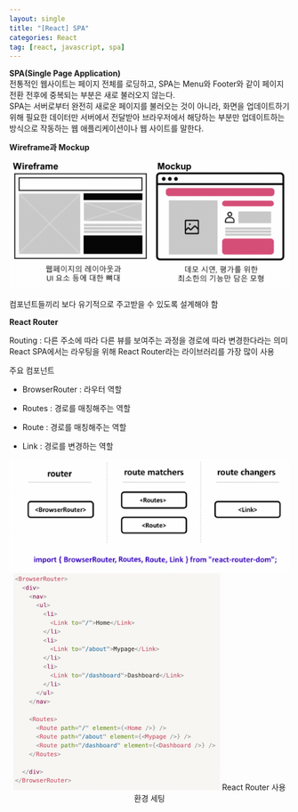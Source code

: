 ```yaml
---
layout: single
title: "[React] SPA"
categories: React
tag: [react, javascript, spa]
---
```


**SPA(Single Page Application)**  
전통적인 웹사이트는 페이지 전체를 로딩하고, SPA는 Menu와 Footer와 같이 페이지 전환 전후에 중복되는 부분은 새로 불러오지 않는다.  
SPA는 서버로부터 완전히 새로운 페이지를 불러오는 것이 아니라, 화면을 업데이트하기 위해 필요한 데이터만 서버에서 전달받아 브라우저에서 해당하는 부분만 업데이트하는 방식으로 작동하는 웹 애플리케이션이나 웹 사이트를 말한다.

**Wireframe과 Mockup**  

<center>
<img src="../images/2022-07-15-react_second/image-20220715195806939.png" alt="image-20220715195806939" style="zoom:50%;" />
</center>  

컴포넌트들끼리 보다 유기적으로 주고받을 수 있도록 설계해야 함

**React Router**

Routing : 다른 주소에 따라 다른 뷰를 보여주는 과정을 경로에 따라 변경한다라는 의미  
React SPA에서는 라우팅을 위해 React Router라는 라이브러리를 가장 많이 사용

주요 컴포넌트  

- BrowserRouter : 라우터 역할

- Routes : 경로를 매칭해주는 역할

- Route : 경로를 매칭해주는 역할

- Link : 경로를 변경하는 역할

<center>
<img src="../images/2022-07-15-react_second/image-20220715200817857.png" alt="image-20220715200817857" style="zoom:50%;" />
</center>

<center>
<img src="../images/2022-07-15-react_second/image-20220715200939949.png" alt="image-20220715200939949" style="zoom: 50%;" />  
React Router 사용 환경 세팅
</center>
